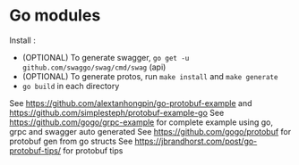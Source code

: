 # Go modules

Install :

- (OPTIONAL) To generate swagger, `go get -u github.com/swaggo/swag/cmd/swag` (api)
- (OPTIONAL) To generate protos, run `make install` and `make generate`
- `go build` in each directory

See <https://github.com/alextanhongpin/go-protobuf-example> and <https://github.com/simplesteph/protobuf-example-go>
See <https://github.com/gogo/grpc-example> for complete example using go, grpc and swagger auto generated
See <https://github.com/gogo/protobuf> for protobuf gen from go structs
See <https://jbrandhorst.com/post/go-protobuf-tips/> for protobuf tips
